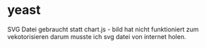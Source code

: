 # yeast

SVG Datei gebraucht statt chart.js - bild hat nicht funktioniert zum vekotorisieren darum musste ich svg datei von internet holen.
    